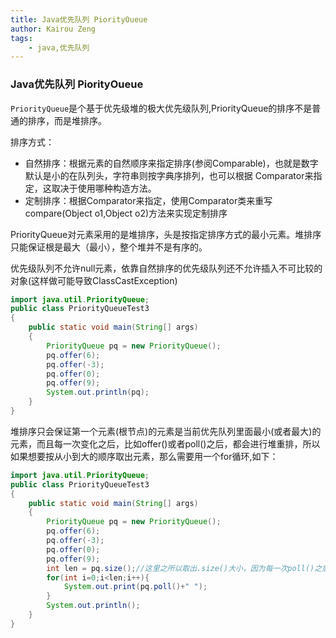 ```yaml
---
title: Java优先队列 PiorityOueue
author: Kairou Zeng
tags:
    - java,优先队列
---
```


### Java优先队列 PiorityOueue

`PriorityQueue`是个基于优先级堆的极大优先级队列,PriorityQueue的排序不是普通的排序，而是堆排序。

排序方式：
- 自然排序：根据元素的自然顺序来指定排序(参阅Comparable)，也就是数字默认是小的在队列头，字符串则按字典序排列，也可以根据 Comparator来指定，这取决于使用哪种构造方法。
- 定制排序：根据Comparator来指定，使用Comparator类来重写compare(Object o1,Object o2)方法来实现定制排序

PriorityQueue对元素采用的是堆排序，头是按指定排序方式的最小元素。堆排序只能保证根是最大（最小），整个堆并不是有序的。


优先级队列不允许null元素，依靠自然排序的优先级队列还不允许插入不可比较的对象(这样做可能导致ClassCastException)

```java
import java.util.PriorityQueue;  
public class PriorityQueueTest3   
{  
    public static void main(String[] args)   
    {  
        PriorityQueue pq = new PriorityQueue();  
        pq.offer(6);  
        pq.offer(-3);  
        pq.offer(0);  
        pq.offer(9);  
        System.out.println(pq);  
    }  
} 
```
堆排序只会保证第一个元素(根节点)的元素是当前优先队列里面最小(或者最大)的元素，而且每一次变化之后，比如offer()或者poll()之后，都会进行堆重排，所以如果想要按从小到大的顺序取出元素，那么需要用一个for循环,如下：
```java
import java.util.PriorityQueue;  
public class PriorityQueueTest3   
{  
    public static void main(String[] args)   
    {  
        PriorityQueue pq = new PriorityQueue();  
        pq.offer(6);  
        pq.offer(-3);  
        pq.offer(0);  
        pq.offer(9);  
        int len = pq.size();//这里之所以取出.size()大小，因为每一次poll()之后size大小都会变化，所以不能作为for循环的判断条件  
        for(int i=0;i<len;i++){  
            System.out.print(pq.poll()+" ");  
        }  
        System.out.println();  
    }  
}
```
